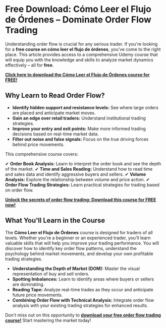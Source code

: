 # Free Download: Cómo Leer el Flujo de Órdenes – Dominate Order Flow Trading

Understanding order flow is crucial for any serious trader. If you're looking for a **free course on cómo leer el flujo de órdenes**, you've come to the right place. This article provides access to a comprehensive Udemy course that will equip you with the knowledge and skills to analyze market dynamics effectively – all for **free**.

[**Click here to download the Cómo Leer el Flujo de Órdenes course for FREE!**](https://udemywork.com/como-leer-el-flujo-de-ordenes)

## Why Learn to Read Order Flow?

*   **Identify hidden support and resistance levels:** See where large orders are placed and anticipate market moves.
*   **Gain an edge over retail traders:** Understand institutional trading strategies.
*   **Improve your entry and exit points:** Make more informed trading decisions based on real-time market data.
*   **Filter out noise and false signals:** Focus on the true driving forces behind price movements.

This comprehensive course covers:

✔ **Order Book Analysis:** Learn to interpret the order book and see the depth of the market.
✔ **Time and Sales Reading:** Understand how to read time and sales data and identify aggressive buyers and sellers.
✔ **Volume Analysis:** Explore the relationship between volume and price action.
✔ **Order Flow Trading Strategies:** Learn practical strategies for trading based on order flow.

[**Unlock the secrets of order flow trading: Download this course for FREE now!**](https://udemywork.com/como-leer-el-flujo-de-ordenes)

## What You'll Learn in the Course

The **Cómo Leer el Flujo de Órdenes** course is designed for traders of all levels. Whether you're a beginner or an experienced trader, you'll learn valuable skills that will help you improve your trading performance. You will discover how to identify key order flow patterns, understand the psychology behind market movements, and develop your own profitable trading strategies.

*   **Understanding the Depth of Market (DOM):** Master the visual representation of buy and sell orders.
*   **Spotting Imbalances:** Learn to identify areas where buyers or sellers are dominating.
*   **Reading Tape:** Analyze real-time trades as they occur and anticipate future price movements.
*   **Combining Order Flow with Technical Analysis:** Integrate order flow analysis with your existing trading strategies for enhanced results.

Don't miss out on this opportunity to **[download your free order flow trading course!](https://udemywork.com/como-leer-el-flujo-de-ordenes)** Start mastering the market today!
